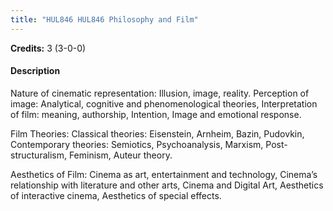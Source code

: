 ```yaml
---
title: "HUL846 HUL846 Philosophy and Film"
---
```

**Credits:** 3 (3-0-0)

#### Description
Nature of cinematic representation: Illusion, image, reality. Perception of image: Analytical, cognitive and phenomenological theories, Interpretation of film: meaning, authorship, Intention, Image and emotional response.

Film Theories: Classical theories: Eisenstein, Arnheim, Bazin, Pudovkin, Contemporary theories: Semiotics, Psychoanalysis, Marxism, Post-structuralism, Feminism, Auteur theory.

Aesthetics of Film: Cinema as art, entertainment and technology, Cinema’s relationship with literature and other arts, Cinema and Digital Art, Aesthetics of interactive cinema, Aesthetics of special effects.